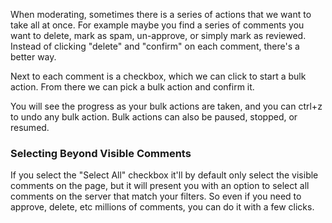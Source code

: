 When moderating, sometimes there is a series of actions that we want to take all at once. For example maybe you find a
series of comments you want to delete, mark as spam, un-approve, or simply mark as reviewed. Instead of clicking "delete" and "confirm"
on each comment, there's a better way.

Next to each comment is a checkbox, which we can click to start a bulk action. From there we can pick a bulk action and confirm it.

You will see the progress as your bulk actions are taken, and you can ctrl+z to undo any bulk action. Bulk actions can also
be paused, stopped, or resumed.

### Selecting Beyond Visible Comments

If you select the "Select All" checkbox it'll by default only select the visible comments on the page, but it will
present you with an option to select all comments on the server that match your filters. So even if you need to approve, delete, etc
millions of comments, you can do it with a few clicks.
